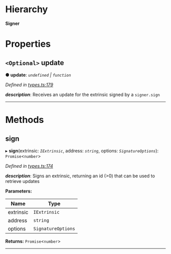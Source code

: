 

# Hierarchy

**Signer**

# Properties

<a id="update"></a>

## `<Optional>` update

**● update**: *`undefined` \| `function`*

*Defined in [types.ts:179](https://github.com/polkadot-js/api/blob/21dab00/packages/api/src/types.ts#L179)*

*__description__*: Receives an update for the extrinsic signed by a `signer.sign`

___

# Methods

<a id="sign"></a>

##  sign

▸ **sign**(extrinsic: *`IExtrinsic`*, address: *`string`*, options: *`SignatureOptions`*): `Promise`<`number`>

*Defined in [types.ts:174](https://github.com/polkadot-js/api/blob/21dab00/packages/api/src/types.ts#L174)*

*__description__*: Signs an extrinsic, returning an id (>0) that can be used to retrieve updates

**Parameters:**

| Name | Type |
| ------ | ------ |
| extrinsic | `IExtrinsic` |
| address | `string` |
| options | `SignatureOptions` |

**Returns:** `Promise`<`number`>

___


